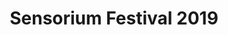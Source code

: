 ---
title: Sensorium Festival 2019
heading1: Sensorium is the first Slovak festival making sense of creative technology.
heading2: 7-9 June 2019, Bratislava
heading2sub: Sensorium gathers an international community of artists, designers, technologists and entrepreneurs for its conference programme, interactive exhibition, live performances and cross-disciplinary workshops.
# heading3: Join the community
ticketButtonText: Get Super Early Bird Tickets
previousButtonText: 2018
previousButtonTitle: Sensorium 2018
previousButtonHref: https://2018.sensorium.is
disclaimer: "Be the first to hear updates"
---
